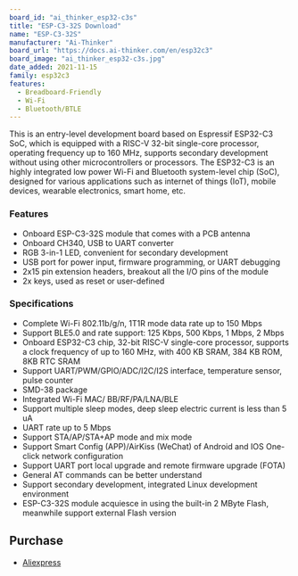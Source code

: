 ```yaml
---
board_id: "ai_thinker_esp32-c3s"
title: "ESP-C3-32S Download"
name: "ESP-C3-32S"
manufacturer: "Ai-Thinker"
board_url: "https://docs.ai-thinker.com/en/esp32c3"
board_image: "ai_thinker_esp32-c3s.jpg"
date_added: 2021-11-15
family: esp32c3
features:
  - Breadboard-Friendly
  - Wi-Fi
  - Bluetooth/BTLE
---
```


This is an entry-level development board based on Espressif ESP32-C3 SoC, which is equipped with a RISC-V 32-bit single-core processor, operating frequency up to 160 MHz, supports secondary development without using other microcontrollers or processors. The ESP32-C3 is an highly integrated low power Wi-Fi and Bluetooth system-level chip (SoC), designed for various applications such as internet of things (IoT), mobile devices, wearable electronics, smart home, etc.

### Features

- Onboard ESP-C3-32S module that comes with a PCB antenna
- Onboard CH340, USB to UART converter
- RGB 3-in-1 LED, convenient for secondary development
- USB port for power input, firmware programming, or UART debugging
- 2x15 pin extension headers, breakout all the I/O pins of the module
- 2x keys, used as reset or user-defined

### Specifications

- Complete Wi-Fi 802.11b/g/n, 1T1R mode data rate up to 150 Mbps
- Support BLE5.0 and rate support: 125 Kbps, 500 Kbps, 1 Mbps, 2 Mbps
- Onboard ESP32-C3 chip, 32-bit RISC-V single-core processor, supports a clock frequency of up to 160 MHz, with 400 KB SRAM, 384 KB ROM, 8KB RTC SRAM
- Support UART/PWM/GPIO/ADC/I2C/I2S interface, temperature sensor, pulse counter
- SMD-38 package
- Integrated Wi-Fi MAC/ BB/RF/PA/LNA/BLE
- Support multiple sleep modes, deep sleep electric current is less than 5 uA
- UART rate up to 5 Mbps
- Support STA/AP/STA+AP mode and mix mode
- Support Smart Config (APP)/AirKiss (WeChat) of Android and IOS One-click network configuration
- Support UART port local upgrade and remote firmware upgrade (FOTA)
- General AT commands can be better understand
- Support secondary development, integrated Linux development environment
- ESP-C3-32S module acquiesce in using the built-in 2 MByte Flash, meanwhile support external Flash version

## Purchase

* [Aliexpress](https://www.aliexpress.com/item/1005003023291446.html)

